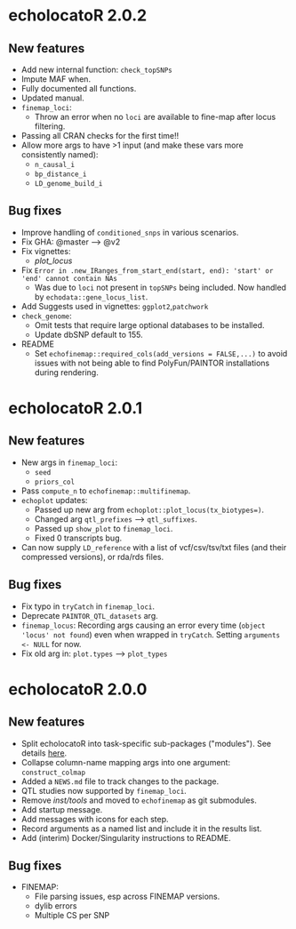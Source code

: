 # echolocatoR 2.0.2

## New features

* Add new internal function: `check_topSNPs`
* Impute MAF when.
* Fully documented all functions.
* Updated manual.
* `finemap_loci`:
  - Throw an error when no `loci` are available to fine-map after locus filtering.
* Passing all CRAN checks for the first time!!
* Allow more args to have >1 input 
  (and make these vars more consistently named):
  - `n_causal_i`
  - `bp_distance_i`
  - `LD_genome_build_i`

## Bug fixes

* Improve handling of `conditioned_snps` in various scenarios.
* Fix GHA: @master --> @v2  
* Fix vignettes:
  - *plot_locus*
* Fix `Error in .new_IRanges_from_start_end(start, end): 'start' or 'end' cannot contain NAs`
  - Was due to `loci` not present in `topSNPs` being included. 
  Now handled by `echodata::gene_locus_list`.
* Add Suggests used in vignettes: `ggplot2`,`patchwork`
* `check_genome`:
  - Omit tests that require large optional databases to be installed.
  - Update dbSNP default to 155.
* README
  - Set `echofinemap::required_cols(add_versions = FALSE,...)` 
  to avoid issues with not being able to find PolyFun/PAINTOR 
  installations during rendering.
  
# echolocatoR 2.0.1

## New features

* New args in `finemap_loci`: 
  - `seed`
  - `priors_col`
* Pass `compute_n` to `echofinemap::multifinemap`.
* `echoplot` updates:
  - Passed up new arg from `echoplot::plot_locus(tx_biotypes=)`. 
  - Changed arg `qtl_prefixes` --> `qtl_suffixes`.
  - Passed up `show_plot` to `finemap_loci`.
  - Fixed 0 transcripts bug.
* Can now supply `LD_reference` with a list of vcf/csv/tsv/txt files
  (and their compressed versions), or rda/rds files. 

## Bug fixes

* Fix typo in `tryCatch` in `finemap_loci`. 
* Deprecate `PAINTOR_QTL_datasets` arg.
* `finemap_locus`: Recording args causing an error every time 
  (`object 'locus' not found`) even when wrapped in `tryCatch`. 
  Setting `arguments <- NULL` for now.
* Fix old arg in: `plot.types` --> `plot_types`

# echolocatoR 2.0.0

## New features

* Split echolocatoR into task-specific sub-packages ("modules"). See details [here](https://github.com/RajLabMSSM/echolocatoR/issues/62).  
* Collapse column-name mapping args into one argument: `construct_colmap`
* Added a `NEWS.md` file to track changes to the package.
* QTL studies now supported by `finemap_loci`.
* Remove *inst/tools* and moved to `echofinemap` as git submodules.
* Add startup message.
* Add messages with icons for each step. 
* Record arguments as a named list and include it in the results list. 
* Add (interim) Docker/Singularity instructions to README.

## Bug fixes

- FINEMAP:
  - File parsing issues, esp across FINEMAP versions. 
  - dylib errors
  - Multiple CS per SNP
